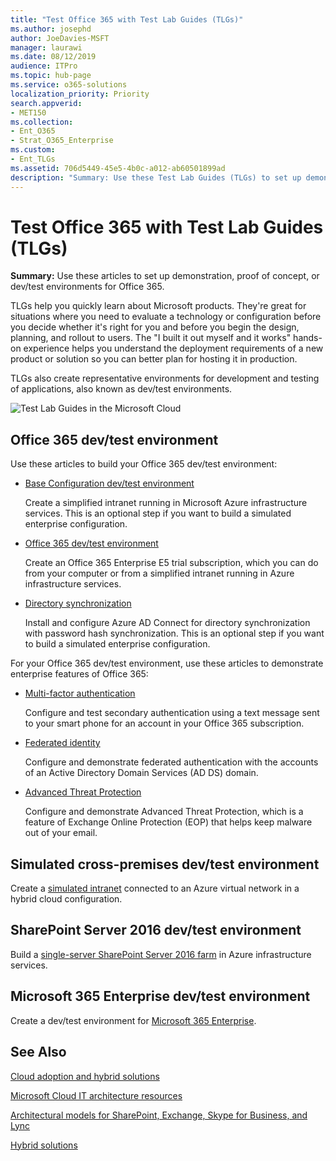 ```yaml
---
title: "Test Office 365 with Test Lab Guides (TLGs)"
ms.author: josephd
author: JoeDavies-MSFT
manager: laurawi
ms.date: 08/12/2019
audience: ITPro
ms.topic: hub-page
ms.service: o365-solutions
localization_priority: Priority
search.appverid:
- MET150
ms.collection: 
- Ent_O365
- Strat_O365_Enterprise
ms.custom:
- Ent_TLGs
ms.assetid: 706d5449-45e5-4b0c-a012-ab60501899ad
description: "Summary: Use these Test Lab Guides (TLGs) to set up demonstration, proof of concept, or dev/test environments for Office 365."
---
```


# Test Office 365 with Test Lab Guides (TLGs)

 **Summary:** Use these articles to set up demonstration, proof of concept, or dev/test environments for Office 365.
  
TLGs help you quickly learn about Microsoft products. They're great for situations where you need to evaluate a technology or configuration before you decide whether it's right for you and before you begin the design, planning, and rollout to users. The "I built it out myself and it works" hands-on experience helps you understand the deployment requirements of a new product or solution so you can better plan for hosting it in production.
  
TLGs also create representative environments for development and testing of applications, also known as dev/test environments.
  
![Test Lab Guides in the Microsoft Cloud](media/24ad0d1b-3274-40fb-972a-b8188b7268d1.png)
  
## Office 365 dev/test environment

Use these articles to build your Office 365 dev/test environment:
  
- [Base Configuration dev/test environment](base-configuration-dev-test-environment.md)
    
    Create a simplified intranet running in Microsoft Azure infrastructure services. This is an optional step if you want to build a simulated enterprise configuration.
    
- [Office 365 dev/test environment](office-365-dev-test-environment.md)
    
    Create an Office 365 Enterprise E5 trial subscription, which you can do from your computer or from a simplified intranet running in Azure infrastructure services.
    
- [Directory synchronization](dirsync-for-your-office-365-dev-test-environment.md)
    
    Install and configure Azure AD Connect for directory synchronization with password hash synchronization. This is an optional step if you want to build a simulated enterprise configuration.
    
For your Office 365 dev/test environment, use these articles to demonstrate enterprise features of Office 365:
  
- [Multi-factor authentication](multi-factor-authentication-for-your-office-365-dev-test-environment.md)
    
    Configure and test secondary authentication using a text message sent to your smart phone for an account in your Office 365 subscription.
    
- [Federated identity](federated-identity-for-your-office-365-dev-test-environment.md)
    
    Configure and demonstrate federated authentication with the accounts of an Active Directory Domain Services (AD DS) domain.
    
- [Advanced Threat Protection](advanced-threat-protection-for-your-office-365-dev-test-environment.md)
    
    Configure and demonstrate Advanced Threat Protection, which is a feature of Exchange Online Protection (EOP) that helps keep malware out of your email.

## Simulated cross-premises dev/test environment

Create a [simulated intranet](simulated-cross-premises-virtual-network-in-azure.md) connected to an Azure virtual network in a hybrid cloud configuration.
    
## SharePoint Server 2016 dev/test environment

Build a [single-server SharePoint Server 2016 farm](https://docs.microsoft.com/SharePoint/administration/sharepoint-server-2016-dev-test-environment-in-azure) in Azure infrastructure services.

## Microsoft 365 Enterprise dev/test environment

Create a dev/test environment for [Microsoft 365 Enterprise](https://docs.microsoft.com/microsoft-365/enterprise/m365-enterprise-test-lab-guides).  
    
## See Also

[Cloud adoption and hybrid solutions](cloud-adoption-and-hybrid-solutions.md)
  
[Microsoft Cloud IT architecture resources](microsoft-cloud-it-architecture-resources.md)
  
[Architectural models for SharePoint, Exchange, Skype for Business, and Lync](architectural-models-for-sharepoint-exchange-skype-for-business-and-lync.md)
  
[Hybrid solutions](hybrid-solutions.md)
